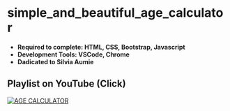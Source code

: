 # simple_and_beautiful_age_calculator

- **Required to complete: HTML, CSS, Bootstrap, Javascript**
- **Development Tools: VSCode, Chrome**
- **Dadicated to Silvia Aumie**

## Playlist on YouTube (Click)

[![AGE CALCULATOR](https://img.youtube.com/vi/6cyCIGNRZOc/0.jpg)](https://www.youtube.com/playlist?list=PLkbn3O2bR1CrsM8QrZvQqjCuc8qmM0xc2)

